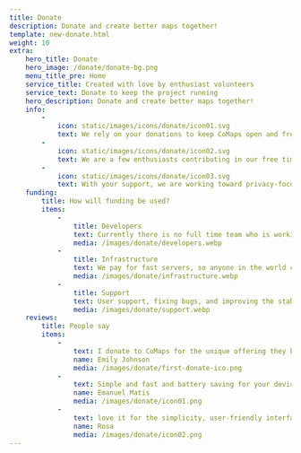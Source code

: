 ```yaml
---
title: Donate
description: Donate and create better maps together!
template: new-donate.html
weight: 10
extra:
    hero_title: Donate
    hero_image: /donate/donate-bg.png
    menu_title_pre: Home
    service_title: Created with love by enthusiast volunteers
    service_text: Donate to keep the project running
    hero_description: Donate and create better maps together!
    info:
        -
            icon: static/images/icons/donate/icon01.svg
            text: We rely on your donations to keep CoMaps open and free
        -
            icon: static/images/icons/donate/icon02.svg
            text: We are a few enthusiasts contributing in our free time. We love what we do, and we love our users
        -
            icon: static/images/icons/donate/icon03.svg
            text: With your support, we are working toward privacy-focused map navigation that is the preferred choice on the market
    funding:
        title: How will funding be used?
        items:
            -
                title: Developers
                text: Currently there is no full time team who is working to develop new features and improve the service. To consistently move the product forward, a core team is needed.
                media: /images/donate/developers.webp
            -
                title: Infrastructure
                text: We pay for fast servers, so anyone in the world can download free map data updates without delays. The maps data transfers are hundreds of terabytes monthly, and the amount is growing.
                media: /images/donate/infrastructure.webp
            -
                title: Support
                text: User support, fixing bugs, and improving the stability of the app are our top priority. The list of requests and bug reports grows every day, and there are many support requests to respond to on the App Store, Google Play, and support emails.
                media: /images/donate/support.webp
    reviews:
        title: People say
        items:
            -
                text: I donate to CoMaps for the unique offering they bring, and to support positive change
                name: Emily Johnson
                media: /images/donate/first-donate-ico.png
            -
                text: Simple and fast and battery saving for your device and it's free. I donated a small sum for support and I suggest please support this app. Thank you!
                name: Emanuel Matis
                media: /images/donate/icon01.png
            -
                text: love it for the simplicity, user-friendly interface. I would like to make a donation to support your effort
                name: Rosa
                media: /images/donate/icon02.png
---
```


